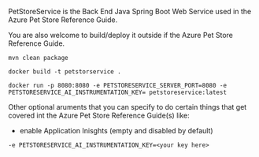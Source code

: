PetStoreService is the Back End Java Spring Boot Web Service used in the Azure Pet Store Reference Guide.

You are also welcome to build/deploy it outside if the Azure Pet Store Reference Guide.

```mvn clean package```

```docker build -t petstorservice .```

```docker run -p 8080:8080 -e PETSTORESERVICE_SERVER_PORT=8080 -e PETSTORESERVICE_AI_INSTRUMENTATION_KEY= petstoreservice:latest```

Other optional aruments that you can specify to do certain things that get covered int the Azure Pet Store Reference Guide(s) like:

- enable Application Inisghts (empty and disabled by default)

```-e PETSTORESERVICE_AI_INSTRUMENTATION_KEY=<your key here>```


